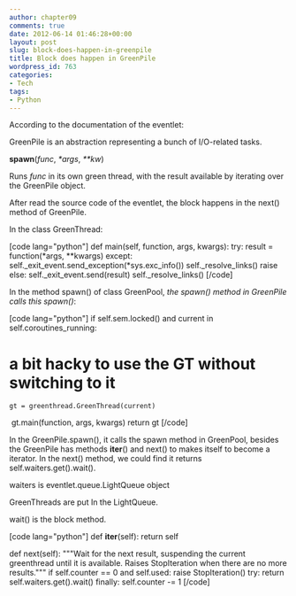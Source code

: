 ```yaml
---
author: chapter09
comments: true
date: 2012-06-14 01:46:28+00:00
layout: post
slug: block-does-happen-in-greenpile
title: Block does happen in GreenPile
wordpress_id: 763
categories:
- Tech
tags:
- Python
---
```


According to the documentation of the eventlet:

GreenPile is an abstraction representing a bunch of I/O-related tasks.

**spawn**(_func_, _*args_, _**kw_)

Runs _func_ in its own green thread, with the result available by iterating over the GreenPile object.

After read the source code of the eventlet, the block happens in the next() method of GreenPile.

In the class GreenThread:

[code lang="python"]
def main(self, function, args, kwargs):
    try:
        result = function(*args, **kwargs)
    except:
	self._exit_event.send_exception(*sys.exc_info())
	self._resolve_links()
	raise
    else:
        self._exit_event.send(result)
        self._resolve_links()
[/code]

In the method spawn() of class GreenPool, _the spawn() method in GreenPile calls this spawn()_:

[code lang="python"]
if self.sem.locked() and current in self.coroutines_running:
# a bit hacky to use the GT without switching to it
    gt = greenthread.GreenThread(current)
    gt.main(function, args, kwargs)
    return gt
[/code]

In the GreenPile.spawn(), it calls the spawn method in GreenPool, besides the GreenPile has methods __iter__() and next() to makes itself to become a iterator. In the next() method, we could find it returns self.waiters.get().wait().

waiters is eventlet.queue.LightQueue object

GreenThreads are put In the LightQueue.

wait() is the block method.

[code lang="python"]
def __iter__(self):
    return self

def next(self):
    """Wait for the next result, suspending the current greenthread until it is available.  Raises StopIteration when there are no more results."""
    if self.counter == 0 and self.used:
        raise StopIteration()
        try:
            return self.waiters.get().wait()
            finally:
	    self.counter -= 1
[/code] 
